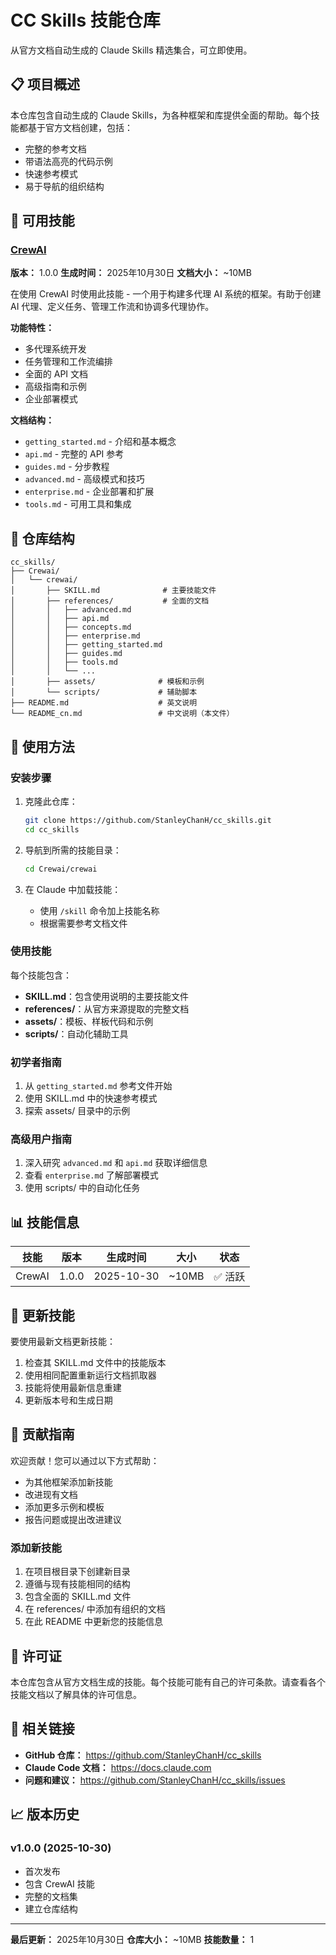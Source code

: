 # CC Skills 技能仓库

从官方文档自动生成的 Claude Skills 精选集合，可立即使用。

## 📋 项目概述

本仓库包含自动生成的 Claude Skills，为各种框架和库提供全面的帮助。每个技能都基于官方文档创建，包括：

- 完整的参考文档
- 带语法高亮的代码示例
- 快速参考模式
- 易于导航的组织结构

## 🚀 可用技能

### [CrewAI](./Crewai/crewai/SKILL.md)
**版本：** 1.0.0
**生成时间：** 2025年10月30日
**文档大小：** ~10MB

在使用 CrewAI 时使用此技能 - 一个用于构建多代理 AI 系统的框架。有助于创建 AI 代理、定义任务、管理工作流和协调多代理协作。

**功能特性：**
- 多代理系统开发
- 任务管理和工作流编排
- 全面的 API 文档
- 高级指南和示例
- 企业部署模式

**文档结构：**
- `getting_started.md` - 介绍和基本概念
- `api.md` - 完整的 API 参考
- `guides.md` - 分步教程
- `advanced.md` - 高级模式和技巧
- `enterprise.md` - 企业部署和扩展
- `tools.md` - 可用工具和集成

## 📁 仓库结构

```
cc_skills/
├── Crewai/
│   └── crewai/
│       ├── SKILL.md              # 主要技能文件
│       ├── references/           # 全面的文档
│       │   ├── advanced.md
│       │   ├── api.md
│       │   ├── concepts.md
│       │   ├── enterprise.md
│       │   ├── getting_started.md
│       │   ├── guides.md
│       │   ├── tools.md
│       │   └── ...
│       ├── assets/              # 模板和示例
│       └── scripts/             # 辅助脚本
├── README.md                    # 英文说明
└── README_cn.md                 # 中文说明（本文件）
```

## 🔧 使用方法

### 安装步骤
1. 克隆此仓库：
   ```bash
   git clone https://github.com/StanleyChanH/cc_skills.git
   cd cc_skills
   ```

2. 导航到所需的技能目录：
   ```bash
   cd Crewai/crewai
   ```

3. 在 Claude 中加载技能：
   - 使用 `/skill` 命令加上技能名称
   - 根据需要参考文档文件

### 使用技能
每个技能包含：
- **SKILL.md**：包含使用说明的主要技能文件
- **references/**：从官方来源提取的完整文档
- **assets/**：模板、样板代码和示例
- **scripts/**：自动化辅助工具

### 初学者指南
1. 从 `getting_started.md` 参考文件开始
2. 使用 SKILL.md 中的快速参考模式
3. 探索 assets/ 目录中的示例

### 高级用户指南
1. 深入研究 `advanced.md` 和 `api.md` 获取详细信息
2. 查看 `enterprise.md` 了解部署模式
3. 使用 scripts/ 中的自动化任务

## 📊 技能信息

| 技能 | 版本 | 生成时间 | 大小 | 状态 |
|------|------|----------|------|------|
| CrewAI | 1.0.0 | 2025-10-30 | ~10MB | ✅ 活跃 |

## 🔄 更新技能

要使用最新文档更新技能：

1. 检查其 SKILL.md 文件中的技能版本
2. 使用相同配置重新运行文档抓取器
3. 技能将使用最新信息重建
4. 更新版本号和生成日期

## 🤝 贡献指南

欢迎贡献！您可以通过以下方式帮助：

- 为其他框架添加新技能
- 改进现有文档
- 添加更多示例和模板
- 报告问题或提出改进建议

### 添加新技能

1. 在项目根目录下创建新目录
2. 遵循与现有技能相同的结构
3. 包含全面的 SKILL.md 文件
4. 在 references/ 中添加有组织的文档
5. 在此 README 中更新您的技能信息

## 📝 许可证

本仓库包含从官方文档生成的技能。每个技能可能有自己的许可条款。请查看各个技能文档以了解具体的许可信息。

## 🔗 相关链接

- **GitHub 仓库：** https://github.com/StanleyChanH/cc_skills
- **Claude Code 文档：** https://docs.claude.com
- **问题和建议：** https://github.com/StanleyChanH/cc_skills/issues

## 📈 版本历史

### v1.0.0 (2025-10-30)
- 首次发布
- 包含 CrewAI 技能
- 完整的文档集
- 建立仓库结构

---

**最后更新：** 2025年10月30日
**仓库大小：** ~10MB
**技能数量：** 1